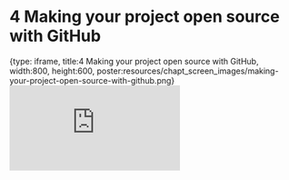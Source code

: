 # 4 Making your project open source with GitHub
 
{type: iframe, title:4 Making your project open source with GitHub, width:800, height:600, poster:resources/chapt_screen_images/making-your-project-open-source-with-github.png}
![](https://jhudatascience.org/Reproducibility_in_Cancer_Informatics//no_toc/making-your-project-open-source-with-github.html)
 

 
